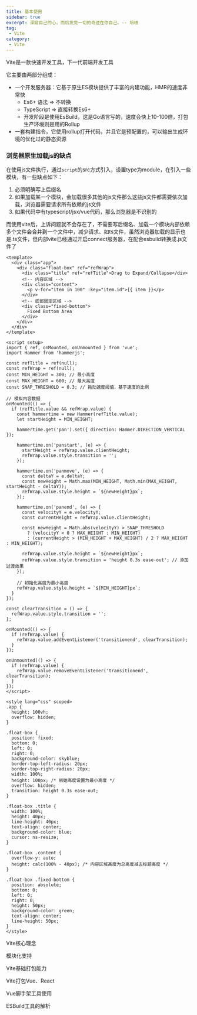```yaml
---
title: 基本使用
sidebar: true
excerpt: 深窥自己的心，而后发觉一切的奇迹在你自己。-- 培根
tag:
 - Vite
category:
 - Vite
---
```


Vite是一款快速开发工具，下一代前端开发工具

它主要由两部分组成：
+ 一个开发服务器：它基于原生ES模块提供了丰富的内建功能，HMR的速度非常快
  - Es6+ 语法 => 不转换
  - TypeScript => 直接转换Es6+
  - 开发阶段是使用EsBuild，这是Go语言写的，速度会快上10-100倍，打包生产环境则是用的Rollup
+ 一套构建指令，它使用rollup打开代码，并且它是预配置的，可以输出生成环境的优化过的静态资源


### 浏览器原生加载js的缺点

在使用js文件执行，通过<code>script</code>的src方式引入，设置type为module，在引入一些模块，有一些缺点如下：
1. 必须明确写上后缀名
2. 如果加载某一个模块，会加载很多其他的js文件那么这些js文件都需要依次加载，浏览器需要请求所有依赖的js文件
3. 如果代码中有typescript/jsx/vue代码，那么浏览器是不识别的

而使用vite后，上诉问题就不会存在了，不需要写后缀名、加载一个模块内部依赖多个文件会合并到一个文件中，减少请求、如ts文件，虽然浏览器加载的显示也是.ts文件，但内部vite已经通过开启connect服务器，在配合esbuild转换成.js文件了

```vue
<template>
  <div class="app">
    <div class="float-box" ref="refWrap">
      <div class="title" ref="refTitle">Drag to Expand/Collapse</div>
      <!-- 内容区域 -->
      <div class="content">
        <p v-for="item in 100" :key="item.id">{{ item }}</p>
      </div>
      <!-- 底部固定区域 -->
      <div class="fixed-bottom">
        Fixed Bottom Area
      </div>
    </div>
  </div>
</template>

<script setup>
import { ref, onMounted, onUnmounted } from 'vue';
import Hammer from 'hammerjs';

const refTitle = ref(null);
const refWrap = ref(null);
const MIN_HEIGHT = 300; // 最小高度
const MAX_HEIGHT = 600; // 最大高度
const SNAP_THRESHOLD = 0.3; // 拖动速度阈值，基于速度的比例

// 模拟内容数据
onMounted(() => {
  if (refTitle.value && refWrap.value) {
    const hammertime = new Hammer(refTitle.value);
    let startHeight = MIN_HEIGHT;

    hammertime.get('pan').set({ direction: Hammer.DIRECTION_VERTICAL });

    hammertime.on('panstart', (e) => {
      startHeight = refWrap.value.clientHeight;
      refWrap.value.style.transition = '';
    });

    hammertime.on('panmove', (e) => {
      const deltaY = e.deltaY;
      const newHeight = Math.max(MIN_HEIGHT, Math.min(MAX_HEIGHT, startHeight - deltaY));
      refWrap.value.style.height = `${newHeight}px`;
    });

    hammertime.on('panend', (e) => {
      const velocityY = e.velocityY;
      const currentHeight = refWrap.value.clientHeight;

      const newHeight = Math.abs(velocityY) > SNAP_THRESHOLD
        ? (velocityY < 0 ? MAX_HEIGHT : MIN_HEIGHT)
        : (currentHeight > (MIN_HEIGHT + MAX_HEIGHT) / 2 ? MAX_HEIGHT : MIN_HEIGHT);

      refWrap.value.style.height = `${newHeight}px`;
      refWrap.value.style.transition = 'height 0.3s ease-out'; // 添加过渡效果
    });

    // 初始化高度为最小高度
    refWrap.value.style.height = `${MIN_HEIGHT}px`;
  }
});

const clearTransition = () => {
  refWrap.value.style.transition = '';
};

onMounted(() => {
  if (refWrap.value) {
    refWrap.value.addEventListener('transitionend', clearTransition);
  }
});

onUnmounted(() => {
  if (refWrap.value) {
    refWrap.value.removeEventListener('transitionend', clearTransition);
  }
});
</script>

<style lang="css" scoped>
.app {
  height: 100vh;
  overflow: hidden;
}

.float-box {
  position: fixed;
  bottom: 0;
  left: 0;
  right: 0;
  background-color: skyblue;
  border-top-left-radius: 20px;
  border-top-right-radius: 20px;
  width: 100%;
  height: 100px; /* 初始高度设置为最小高度 */
  overflow: hidden;
  transition: height 0.3s ease-out;
}

.float-box .title {
  width: 100%;
  height: 40px;
  line-height: 40px;
  text-align: center;
  background-color: blue;
  cursor: ns-resize;
}

.float-box .content {
  overflow-y: auto;
  height: calc(100% - 40px); /* 内容区域高度为总高度减去标题高度 */
}

.float-box .fixed-bottom {
  position: absolute;
  bottom: 0;
  left: 0;
  right: 0;
  height: 50px;
  background-color: green;
  text-align: center;
  line-height: 50px;
}
</style>
```








Vite核心理念

模块化支持

Vite基础打包能力

Vite打包Vue、React

Vue脚手架工具使用

ESBuild工具的解析


